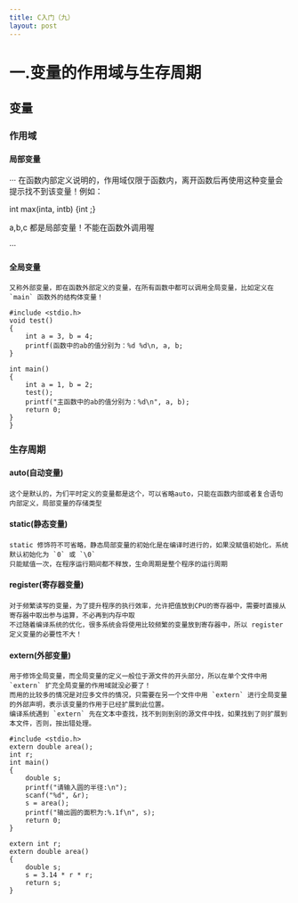 ```yaml
---
title: C入门（九）
layout: post
---
```


# 一.变量的作用域与生存周期

## 变量

### 作用域
#### 局部变量

···
在函数内部定义说明的，作用域仅限于函数内，离开函数后再使用这种变量会提示找不到该变量！例如：

int max(inta, intb)
{int ;}

a,b,c 都是局部变量！不能在函数外调用喔

···

#### 全局变量

```
又称外部变量，即在函数外部定义的变量，在所有函数中都可以调用全局变量，比如定义在 `main` 函数外的结构体变量！
```

```
#include <stdio.h>
void test()
{
    int a = 3, b = 4;
    printf(函数中的ab的值分别为：%d %d\n, a, b;
}

int main()
{
    int a = 1, b = 2;
    test();
    printf("主函数中的ab的值分别为：%d\n", a, b);
    return 0;
}
}
```


### 生存周期

#### auto(自动变量)

```
这个是默认的，为们平时定义的变量都是这个，可以省略auto，只能在函数内部或者复合语句内部定义，局部变量的存储类型
```

#### static(静态变量)

```
static 修饰符不可省略，静态局部变量的初始化是在编译时进行的，如果没赋值初始化，系统默认初始化为 `0` 或 `\0`
只能赋值一次，在程序运行期间都不释放，生命周期是整个程序的运行周期
```

#### register(寄存器变量)

```
对于频繁读写的变量，为了提升程序的执行效率，允许把值放到CPU的寄存器中，需要时直接从寄存器中取出参与运算，不必再到内存中取
不过随着编译系统的优化，很多系统会将使用比较频繁的变量放到寄存器中，所以 register 定义变量的必要性不大！
```

#### extern(外部变量)

```
用于修饰全局变量，而全局变量的定义一般位于源文件的开头部分，所以在单个文件中用 `extern` 扩充全局变量的作用域就没必要了！
而用的比较多的情况是对应多文件的情况，只需要在另一个文件中用 `extern` 进行全局变量的外部声明，表示该变量的作用于已经扩展到此位置。
编译系统遇到 `extern` 先在文本中查找，找不到则到别的源文件中找，如果找到了则扩展到本文件，否则，按出错处理。
```


```
#include <stdio.h>
extern double area();
int r;
int main()
{
    double s;
    printf("请输入圆的半径:\n");
    scanf("%d", &r);
    s = area();
    printf("输出圆的面积为:%.1f\n", s);
    return 0;
}
```
```
extern int r;
extern double area()
{
    double s;
    s = 3.14 * r * r;
    return s;
}
```
